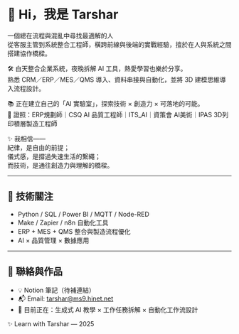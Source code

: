 # 👋 Hi，我是 Tarshar

一個總在流程與混亂中尋找最適解的人\
從客服主管到系統整合工程師，橫跨前線與後端的實戰經驗，擅於在人與系統之間搭建協作橋樑。

🛠️ 白天整合企業系統，夜晚拆解 AI 工具，熱愛學習也樂於分享。\
熟悉 CRM／ERP／MES／QMS 導入、資料串接與自動化，並將 3D 建模思維導入流程設計。

📚 正在建立自己的「AI 實驗室」，探索技術 × 創造力 × 可落地的可能。\
📜 證照：ERP規劃師｜CSQ AI 品質工程師｜ITS_AI｜資策會 AI美術｜IPAS 3D列印積層製造工程師

✨ 我相信——\
紀律，是自由的前提；\
儀式感，是撐過失速生活的繫繩；\
而技術，是通往創造力與理解的橋樑。

---

## 🚀 技術關注

- Python / SQL / Power BI / MQTT / Node-RED
- Make / Zapier / n8n 自動化工具
- ERP + MES + QMS 整合與製造流程優化
- AI × 品質管理 × 數據應用

---

## 🔗 聯絡與作品

- 💡 Notion 筆記（待補連結）
- 📬 Email: [tarshar@ms9.hinet.net](mailto:tarshar@ms9.hinet.net)
- 🧭 目前正在：生成式 AI 教學 × 工作任務拆解 × 自動化工作流設計

✨ Learn with Tarshar — 2025
